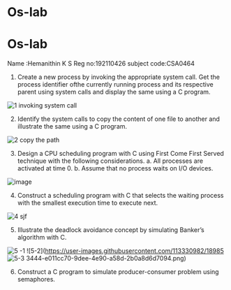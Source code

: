 # Os-lab
# Os-lab
Name :Hemanithin K S
Reg no:192110426
subject code:CSA0464

1. Create a new process by invoking the appropriate system call. Get the process identifier ofthe currently running process and its respective parent using system calls and display the same using a C program.

![1 invoking system call](https://user-images.githubusercontent.com/113330982/189845224-173f1cd1-080a-4046-bd61-5da1286fb7ba.png)


2. Identify the system calls to copy the content of one file to another and illustrate the same using a C program.

![2 copy the path](https://user-images.githubusercontent.com/113330982/189847827-4a4a3e92-5868-49d0-9a0c-f8d30c3e4ac6.png)


3. Design a CPU scheduling program with C using First Come First Served technique with the following considerations. 
a. All processes are activated at time 0. 
b. Assume that no process waits on I/O devices.

![image](https://user-images.githubusercontent.com/113330982/189848591-ce66dc5d-b694-4b77-8af8-31859669ec87.png)


4. Construct a scheduling program with C that selects the waiting process with the smallest
execution time to execute next.

![4 sjf](https://user-images.githubusercontent.com/113330982/189849155-dcb013eb-6a15-4dbe-80e2-38f430cd6fd7.png)


5. Illustrate the deadlock avoidance concept by simulating Banker’s algorithm with C.

![5 -1](https://user-images.githubusercontent.com/113330982/189853387-efcb5c3f-710a-45ae-848c-adae4c958e95.png)
![5-2](https://user-images.githubusercontent.com/113330982/18985
![5-3](https://user-images.githubusercontent.com/113330982/189853484-951cc2dd-6cbb-4b95-aa81-fd7ac87faaea.png)
3444-e011cc70-9dee-4e90-a58d-2b0a8d6d7094.png)

6. Construct a C program to simulate producer-consumer problem using semaphores.

